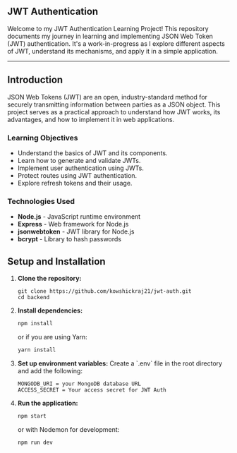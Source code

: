 ## JWT Authentication
Welcome to my JWT Authentication Learning Project! This repository documents my journey in learning and implementing JSON Web Token (JWT) authentication. It's a work-in-progress as I explore different aspects of JWT, understand its mechanisms, and apply it in a simple application.

---
## Introduction
JSON Web Tokens (JWT) are an open, industry-standard method for securely transmitting information between parties as a JSON object. This project serves as a practical approach to understand how JWT works, its advantages, and how to implement it in web applications.
   ### Learning Objectives
   - Understand the basics of JWT and its components.
   - Learn how to generate and validate JWTs.
   - Implement user authentication using JWTs.
   - Protect routes using JWT authentication.
   - Explore refresh tokens and their usage.
   ### Technologies Used
   - **Node.js** - JavaScript runtime environment
   - **Express** - Web framework for Node.js
   - **jsonwebtoken** - JWT library for Node.js
   - **bcrypt** - Library to hash passwords
## Setup and Installation

1. **Clone the repository:**
   ```console
   git clone https://github.com/kowshickraj21/jwt-auth.git
   cd backend
   ```

2. **Install dependencies:**
   ```bash
   npm install
   ```
   or if you are using Yarn:
   ```bash
   yarn install
   ```

3. **Set up environment variables:**
   Create a \`.env\` file in the root directory and add the following:
   ```plaintext
   MONGODB_URI = your MongoDB database URL
   ACCESS_SECRET = Your access secret for JWT Auth
   ```

4. **Run the application:**
   ```bash
   npm start
   ```
   or with Nodemon for development:
   ```bash
   npm run dev
   ```
